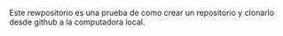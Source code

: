 Este rewpositorio es una prueba de como crear un repositorio y clonarlo desde github a la computadora local.
